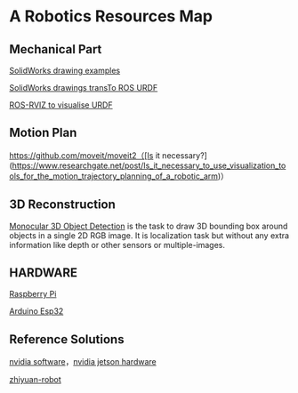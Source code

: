 # A Robotics Resources Map

## Mechanical Part

[SolidWorks drawing examples](https://grabcad.com/)

[SolidWorks drawings transTo ROS URDF](https://github.com/ros/solidworks_urdf_exporter)

[ROS-RVIZ to visualise URDF](http://docs.ros.org/en/jazzy/Tutorials/Intermediate/URDF/Building-a-Visual-Robot-Model-with-URDF-from-Scratch.html)

## Motion Plan

https://github.com/moveit/moveit2（[Is it necessary?](https://www.researchgate.net/post/Is_it_necessary_to_use_visualization_tools_for_the_motion_trajectory_planning_of_a_robotic_arm)）

## 3D Reconstruction

[Monocular 3D Object Detection](https://github.com/open-mmlab/mmdetection3d) is the task to draw 3D bounding box around objects in a single 2D RGB image. It is localization task but without any extra information like depth or other sensors or multiple-images.

## HARDWARE

[Raspberry Pi](https://www.raspberrypi.com/products/)

[Arduino Esp32](https://github.com/espressif/arduino-esp32)

## Reference Solutions

[nvidia software](https://developer.nvidia.com/isaac)，[nvidia jetson hardware](https://www.nvidia.com/en-us/autonomous-machines/embedded-systems/)

[zhiyuan-robot](https://github.com/AgibotTech)


